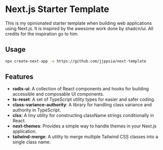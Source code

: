 # Next.js Starter Template

This is my opinionated starter template when building web applications using Next.js. It is inspired by the awesome work done by shadcn/ui. All credits for the inspiration go to him.

## Usage

```bash
npx create-next-app -e https://github.com/jjppsia/next-template
```

## Features

- **radix-ui**: A collection of React components and hooks for building accessible and composable UI components.
- **ts-reset**: A set of TypeScript utility types for easier and safer coding.
- **class-variance-authority**: A library for handling class variance and authority in TypeScript.
- **clsx**: A tiny utility for constructing className strings conditionally in React.
- **next-themes**: Provides a simple way to handle themes in your Next.js application.
- **tailwind-merge**: A utility to merge multiple Tailwind CSS classes into a single class name.
